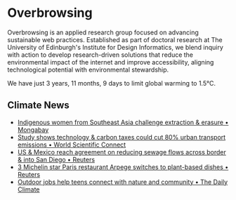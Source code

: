 # Overbrowsing

Overbrowsing is an applied research group focused on advancing sustainable web practices. Established as part of doctoral research at The University of Edinburgh's Institute for Design Informatics, we blend inquiry with action to develop research-driven solutions that reduce the environmental impact of the internet and improve accessibility, aligning technological potential with environmental stewardship.

<!-- clock-time -->
We have just 3 years, 11 months, 9 days to limit global warming to 1.5°C.
<!-- /clock-time -->

## Climate News
<!-- clock-news -->
- [Indigenous women from Southeast Asia challenge extraction & erasure • Mongabay](https://news.mongabay.com/2025/07/across-southeast-asia-indigenous-women-challenge-extraction-and-erasure/ )
- [Study shows technology & carbon taxes could cut 80% urban transport emissions • World Scientific Connect](https://www.worldscientific.com/doi/abs/10.1142/S2010007825400019 )
- [US & Mexico reach agreement on reducing sewage flows across border & into San Diego • Reuters](https://www.reuters.com/sustainability/climate-energy/us-mexico-reach-agreement-reducing-sewage-flows-across-border-into-san-diego-2025-07-24/ )
- [3 Michelin star Paris restaurant Arpege switches to plant-based dishes • Reuters](https://www.reuters.com/lifestyle/three-michelin-star-paris-restaurant-arpege-switches-plant-based-dishes-2025-07-25/ )
- [Outdoor jobs help teens connect with nature and community • The Daily Climate](https://www.dailyclimate.org/outdoor-jobs-help-teens-connect-with-nature-and-community-2673754114.html )
<!-- /clock-news -->
